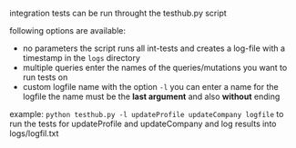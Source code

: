 integration tests can be run throught the testhub.py script

following options are available:

- no parameters
	the script runs all int-tests and creates a log-file with a timestamp in the `logs` directory
- multiple queries
	enter the names of the queries/mutations you want to run tests on
- custom logfile name
	with the option `-l` you can enter a name for the logfile
	the name must be the **last argument** and also **without** ending

example: `python testhub.py -l updateProfile updateCompany logfile`
	to run the tests for updateProfile and updateCompany and log results into logs/logfil.txt